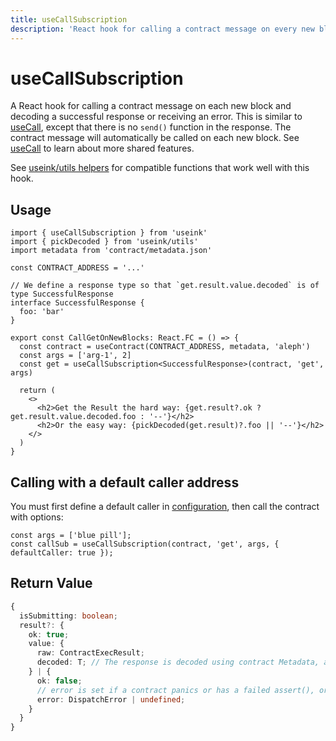 ```yaml
---
title: useCallSubscription
description: 'React hook for calling a contract message on every new block.'
---
```


# useCallSubscription

A React hook for calling a contract message on each new block and decoding a successful
response or receiving an error. This is similar to
[useCall](/frontend/react/hooks/contracts/use-call), except that there is no `send()`
function in the response. The contract message will automatically be called on each new
block. See [useCall](/frontend/react/hooks/contracts/use-call) to learn about more shared
features.

See [useink/utils helpers](/frontend/utils/pick) for compatible functions that work
well with this hook. 

## Usage

```tsx
import { useCallSubscription } from 'useink'
import { pickDecoded } from 'useink/utils'
import metadata from 'contract/metadata.json'

const CONTRACT_ADDRESS = '...'

// We define a response type so that `get.result.value.decoded` is of type SuccessfulResponse
interface SuccessfulResponse {
  foo: 'bar'
}

export const CallGetOnNewBlocks: React.FC = () => {
  const contract = useContract(CONTRACT_ADDRESS, metadata, 'aleph') 
  const args = ['arg-1', 2]
  const get = useCallSubscription<SuccessfulResponse>(contract, 'get', args)

  return (
    <>
      <h2>Get the Result the hard way: {get.result?.ok ? get.result.value.decoded.foo : '--'}</h2>
      <h2>Or the easy way: {pickDecoded(get.result)?.foo || '--'}</h2>
    </>
  )
}
```

## Calling with a default caller address

You must first define a default caller in [configuration](/frontend/configuration#configprops), then call the contract with options:

```tsx
const args = ['blue pill'];
const callSub = useCallSubscription(contract, 'get', args, { defaultCaller: true });
```

## Return Value

```ts
{
  isSubmitting: boolean;
  result?: {
    ok: true;
    value: {
      raw: ContractExecResult; 
      decoded: T; // The response is decoded using contract Metadata, and of type `T`
    } | {
      ok: false;
      // error is set if a contract panics or has a failed assert(), or some other pallet errors.
      error: DispatchError | undefined; 
    }
  }
}
```